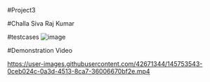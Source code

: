 #Project3

#Challa Siva Raj Kumar

#testcases
![image](https://user-images.githubusercontent.com/42671344/145754656-cd2e9a45-d20e-4b8a-987a-03062cec7f96.png)

#Demonstration Video

https://user-images.githubusercontent.com/42671344/145753543-0ceb024c-0a3d-4513-8ca7-36006670bf2e.mp4


